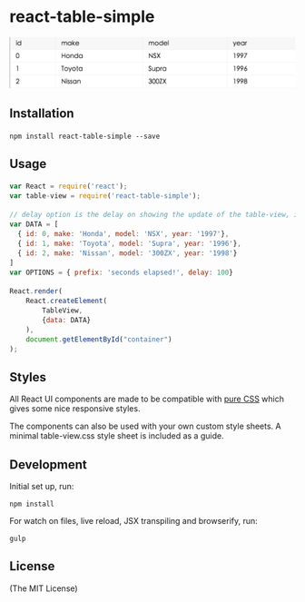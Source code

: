 # react-table-simple

![](example/screenshot.png)

## Installation

`npm install react-table-simple --save`

## Usage

```javascript
var React = require('react');
var table-view = require('react-table-simple');

// delay option is the delay on showing the update of the table-view, it does not effect the table-view clock.
var DATA = [ 
  { id: 0, make: 'Honda', model: 'NSX', year: '1997'},
  { id: 1, make: 'Toyota', model: 'Supra', year: '1996'},
  { id: 2, make: 'Nissan', model: '300ZX', year: '1998'}
]
var OPTIONS = { prefix: 'seconds elapsed!', delay: 100}

React.render(
    React.createElement(
        TableView, 
        {data: DATA}
    ),
    document.getElementById("container")
);

```

## Styles

All React UI components are made to be compatible with [pure CSS](http://purecss.io/) which gives some nice responsive styles. 

The components can also be used with your own custom style sheets. A minimal table-view.css style sheet is included as a guide.

## Development

Initial set up, run:
    
    npm install

For watch on files, live reload, JSX transpiling and browserify, run:

    gulp

## License

(The MIT License)
